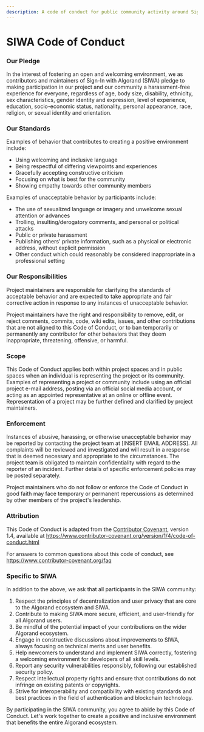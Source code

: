 ```yaml
---
description: A code of conduct for public community activity around Sign-In with Algorand.
---
```


# SIWA Code of Conduct

### Our Pledge

In the interest of fostering an open and welcoming environment, we as contributors and maintainers of Sign-In with Algorand (SIWA) pledge to making participation in our project and our community a harassment-free experience for everyone, regardless of age, body size, disability, ethnicity, sex characteristics, gender identity and expression, level of experience, education, socio-economic status, nationality, personal appearance, race, religion, or sexual identity and orientation.

### Our Standards

Examples of behavior that contributes to creating a positive environment include:

* Using welcoming and inclusive language
* Being respectful of differing viewpoints and experiences
* Gracefully accepting constructive criticism
* Focusing on what is best for the community
* Showing empathy towards other community members

Examples of unacceptable behavior by participants include:

* The use of sexualized language or imagery and unwelcome sexual attention or advances
* Trolling, insulting/derogatory comments, and personal or political attacks
* Public or private harassment
* Publishing others' private information, such as a physical or electronic address, without explicit permission
* Other conduct which could reasonably be considered inappropriate in a professional setting

### Our Responsibilities

Project maintainers are responsible for clarifying the standards of acceptable behavior and are expected to take appropriate and fair corrective action in response to any instances of unacceptable behavior.

Project maintainers have the right and responsibility to remove, edit, or reject comments, commits, code, wiki edits, issues, and other contributions that are not aligned to this Code of Conduct, or to ban temporarily or permanently any contributor for other behaviors that they deem inappropriate, threatening, offensive, or harmful.

### Scope

This Code of Conduct applies both within project spaces and in public spaces when an individual is representing the project or its community. Examples of representing a project or community include using an official project e-mail address, posting via an official social media account, or acting as an appointed representative at an online or offline event. Representation of a project may be further defined and clarified by project maintainers.

### Enforcement

Instances of abusive, harassing, or otherwise unacceptable behavior may be reported by contacting the project team at \[INSERT EMAIL ADDRESS]. All complaints will be reviewed and investigated and will result in a response that is deemed necessary and appropriate to the circumstances. The project team is obligated to maintain confidentiality with regard to the reporter of an incident. Further details of specific enforcement policies may be posted separately.

Project maintainers who do not follow or enforce the Code of Conduct in good faith may face temporary or permanent repercussions as determined by other members of the project's leadership.

### Attribution

This Code of Conduct is adapted from the [Contributor Covenant](https://www.contributor-covenant.org), version 1.4, available at https://www.contributor-covenant.org/version/1/4/code-of-conduct.html

For answers to common questions about this code of conduct, see https://www.contributor-covenant.org/faq

### Specific to SIWA

In addition to the above, we ask that all participants in the SIWA community:

1. Respect the principles of decentralization and user privacy that are core to the Algorand ecosystem and SIWA.
2. Contribute to making SIWA more secure, efficient, and user-friendly for all Algorand users.
3. Be mindful of the potential impact of your contributions on the wider Algorand ecosystem.
4. Engage in constructive discussions about improvements to SIWA, always focusing on technical merits and user benefits.
5. Help newcomers to understand and implement SIWA correctly, fostering a welcoming environment for developers of all skill levels.
6. Report any security vulnerabilities responsibly, following our established security policy.
7. Respect intellectual property rights and ensure that contributions do not infringe on existing patents or copyrights.
8. Strive for interoperability and compatibility with existing standards and best practices in the field of authentication and blockchain technology.

By participating in the SIWA community, you agree to abide by this Code of Conduct. Let's work together to create a positive and inclusive environment that benefits the entire Algorand ecosystem.
